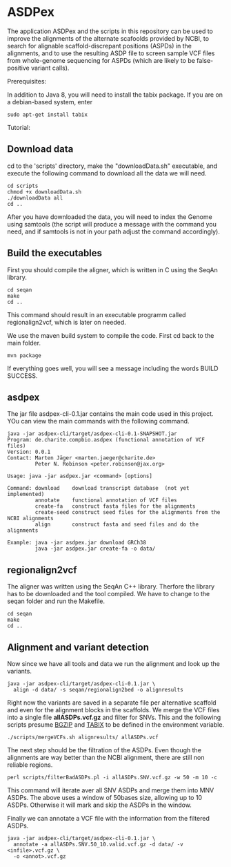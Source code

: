 # ASDPex

The application ASDPex and the scripts in this repository can be used to improve the alignments of the alternate scafoolds provided by NCBI, to search for alignable scaffold-discrepant positions (ASPDs) in the alignments, and to use the resulting ASDP file to screen sample VCF files from whole-genome sequencing for ASPDs (which are likely to be false-positive variant calls).

Prerequisites:

In addition to Java 8, you will need to install the tabix package. If you are on a debian-based system, enter

```
sudo apt-get install tabix
```

Tutorial:

## Download data
cd to the 'scripts' directory, make the "downloadData.sh" executable, and execute the following command to download all the data we will need.

```
cd scripts
chmod +x downloadData.sh
./downloadData all
cd ..
```
After you have downloaded the data, you will need to index the Genome using samtools (the script will produce a message with the command you need, and if samtools is not in your path adjust the command accordingly).

## Build the executables

First you should compile the aligner, which is written in C using the SeqAn library.
```
cd seqan
make
cd ..
```
This command should result in an executable programm called regionalign2vcf, which is later on needed.

We use the maven build system to compile the code. First cd back to the main folder.
```
mvn package
```
If everything goes well, you will see a message including the words BUILD SUCCESS.

## asdpex
The jar file asdpex-cli-0.1.jar contains the main code used in this project. YOu can view the main commands with the following command.
```
java -jar asdpex-cli/target/asdpex-cli-0.1-SNAPSHOT.jar
Program: de.charite.compbio.asdpex (functional annotation of VCF files)
Version: 0.0.1
Contact: Marten Jäger <marten.jaeger@charite.de>
         Peter N. Robinson <peter.robinson@jax.org>

Usage: java -jar asdpex.jar <command> [options]

Command: download    download transcript database  (not yet implemented)
         annotate    functional annotation of VCF files
         create-fa   construct fasta files for the alignments
         create-seed construct seed files for the alignments from the NCBI alignments
         align       construct fasta and seed files and do the alignments

Example: java -jar asdpex.jar download GRCh38
         java -jar asdpex.jar create-fa -o data/

```

## regionalign2vcf
The aligner was written using the SeqAn C++ library. Therfore the library has to be downloaded and the tool compiled. We have to change to the seqan folder and run the Makefile.
```
cd seqan
make
cd ..
```

## Alignment and variant detection
Now since we have all tools and data we run the alignment and look up the variants.
```
java -jar asdpex-cli/target/asdpex-cli-0.1.jar \
  align -d data/ -s seqan/regionalign2bed -o alignresults
```

Right now the variants are saved in a separate file per alternative scaffold and even for the alignment blocks in the scaffolds. We merge the VCF files into a single file __allASDPs.vcf.gz__ and filter for SNVs. This and the following scripts
presume [BGZIP](https://github.com/samtools/htslib "htslib repository") and [TABIX](https://github.com/samtools/htslib "htslib repository") to be defined in the environment variable.
```
./scripts/mergeVCFs.sh alignresults/ allASDPs.vcf
```

The next step should be the filtration of the ASDPs. Even though the alignments are way better than the NCBI alignment, there are still non reliable regions.
```
perl scripts/filterBadASDPs.pl -i allASDPs.SNV.vcf.gz -w 50 -m 10 -c
```
This command will iterate aver all SNV ASDPs and merge them into MNV ASDPs. The above uses a window of 50bases size, allowing up to 10 ASDPs. Otherwise it will mark and skip the ASDPs in the window.

Finally we can annotate a VCF file with the information from the filtered ASDPs.
```
java -jar asdpex-cli/target/asdpex-cli-0.1.jar \
  annotate -a allASDPs.SNV.50_10.valid.vcf.gz -d data/ -v <infile>.vcf.gz \
  -o <annot>.vcf.gz
```

